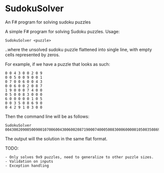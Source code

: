 # SudokuSolver
An F# program for solving sudoku puzzles

A simple F# program for solving Sudoku puzzles. Usage:

    SudokuSolver <puzzle>

..where <puzzle> the unsolved sudoku puzzle flattened into single line, with empty cells represented by zeros.

For example, if we have a puzzle that looks as such:

    0 0 4 3 0 0 2 0 9
    0 0 5 0 0 9 0 0 1
    0 7 0 0 6 0 0 4 3
    0 0 6 0 0 2 0 8 7
    1 9 0 0 0 7 4 0 0
    0 5 0 0 8 3 0 0 0
    6 0 0 0 0 0 1 0 5
    0 0 3 5 0 8 6 9 0
    0 4 2 9 1 0 3 0 0

Then the command line will be as follows:

    SudokuSolver 004300209005009001070060043006002087190007400050083000600000105003508690042910300

The output will the solution in the same flat format.

TODO:

    - Only solves 9x9 puzzles, need to generalize to other puzzle sizes.
    - Validation on inputs
    - Exception handling
